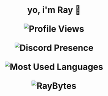 <h1 align="center"> yo, i'm Ray 👋

<p align="center"> <img src="https://komarev.com/ghpvc/?username=raybytes&color=blue&style=for-the-badge" alt="Profile Views" />

<p align="center"> <img src="https://lanyard.cnrad.dev/api/617398163438829570" alt="Discord Presence" />
<p align="center"> <img src="https://github-readme-stats-two-beige-46.vercel.app/api/top-langs/?username=RayBytes&theme=highcontrast" alt="Most Used Languages" />
<p align="center"> <img src="https://github-readme-stats-two-beige-46.vercel.app/api?username=RayBytes&theme=highcontrast" alt="RayBytes" />

